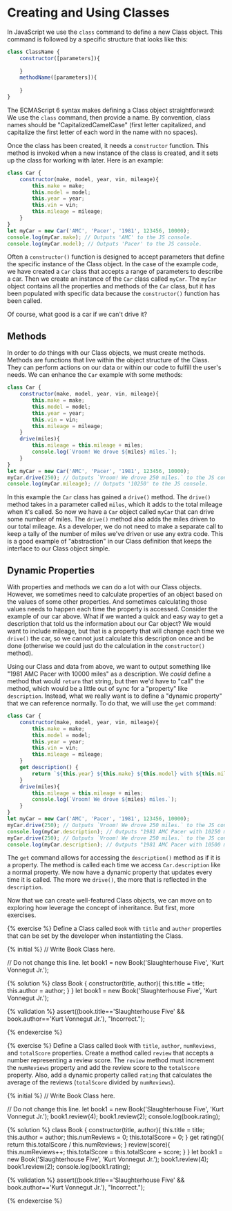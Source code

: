 # Creating and Using Classes

In JavaScript we use the `class` command to define a new Class object. This command is followed by a specific structure that looks like this:

```js
class ClassName {
    constructor([parameters]){
    
    }
    methodName([parameters]){
    
    }
}
```
The ECMAScript 6 syntax makes defining a Class object straightforward: We use the `class` command, then provide a name. By convention, class names should be "CapitalizedCamelCase" (first letter capitalized, and capitalize the first letter of each word in the name with no spaces).

Once the class has been created, it needs a `constructor` function. This method is invoked when a new instance of the class is created, and it sets up the class for working with later. Here is an example:

```js
class Car {
    constructor(make, model, year, vin, mileage){
        this.make = make;
        this.model = model;
        this.year = year;
        this.vin = vin;
        this.mileage = mileage;
    }
}
let myCar = new Car('AMC', 'Pacer', '1981', 123456, 10000);
console.log(myCar.make); // Outputs 'AMC' to the JS console.
console.log(myCar.model); // Outputs 'Pacer' to the JS console.
```
Often a `constructor()` function is designed to accept parameters that define the specific instance of the Class object. In the case of the example code, we have created a `Car` class that accepts a range of parameters to describe a car. Then we create an instance of the `Car` class called `myCar`. The `myCar` object contains all the properties and methods of the `Car` class, but it has been populated with specific data because the `constructor()` function has been called.

Of course, what good is a car if we can't drive it? 

## Methods

In order to _do_ things with our Class objects, we must create methods. Methods are functions that live within the object structure of the Class. They can perform actions on our data or within our code to fulfill the user's needs. We can enhance the `Car` example with some methods:

```js
class Car {
    constructor(make, model, year, vin, mileage){
        this.make = make;
        this.model = model;
        this.year = year;
        this.vin = vin;
        this.mileage = mileage;
    }
    drive(miles){
        this.mileage = this.mileage + miles;
        console.log(`Vroom! We drove ${miles} miles.`);
    }
}
let myCar = new Car('AMC', 'Pacer', '1981', 123456, 10000);
myCar.drive(250); // Outputs `Vroom! We drove 250 miles.` to the JS console.
console.log(myCar.mileage); // Outputs '10250' to the JS console.
```
In this example the `Car` class has gained a `drive()` method. The `drive()` method takes in a parameter called `miles`, which it adds to the total mileage when it's called. So now we have a `Car` object called `myCar` that can drive some number of miles. The `drive()` method also adds the miles driven to our total mileage. As a developer, we do not need to make a separate call to keep a tally of the number of miles we've driven or use any extra code. This is a good example of "abstraction" in our Class definition that keeps the interface to our Class object simple.

## Dynamic Properties

With properties and methods we can do a lot with our Class objects. However, we sometimes need to calculate properties of an object based on the values of some other properties. And sometimes calculating those values needs to happen each time the property is accessed. Consider the example of our car above. What if we wanted a quick and easy way to get a description that told us the information about our Car object? We would want to include mileage, but that is a property that will change each time we `drive()` the car, so we cannot just calculate this description once and be done (otherwise we could just do the calculation in the `constructor()` method).

Using our Class and data from above, we want to output something like "1981 AMC Pacer with 10000 miles" as a description. We _could_ define a method that would `return` that string, but then we'd have to "call" the method, which would be a little out of sync for a "property" like `description`. Instead, what we really want is to define a "dynamic property" that we can reference normally. To do that, we will use the `get` command:

```js
class Car {
    constructor(make, model, year, vin, mileage){
        this.make = make;
        this.model = model;
        this.year = year;
        this.vin = vin;
        this.mileage = mileage;
    }
    get description() {
        return `${this.year} ${this.make} ${this.model} with ${this.mileage} miles`;
    }
    drive(miles){
        this.mileage = this.mileage + miles;
        console.log(`Vroom! We drove ${miles} miles.`);
    }
}
let myCar = new Car('AMC', 'Pacer', '1981', 123456, 10000);
myCar.drive(250); // Outputs `Vroom! We drove 250 miles.` to the JS console.
console.log(myCar.description); // Outputs "1981 AMC Pacer with 10250 miles" to the JS console.
myCar.drive(250); // Outputs `Vroom! We drove 250 miles.` to the JS console.
console.log(myCar.description); // Outputs "1981 AMC Pacer with 10500 miles" to the JS console.
```
The `get` command allows for accessing the `description()` method as if it is a property. The method is called each time we access `Car.description` like a normal property. We now have a dynamic property that updates every time it is called. The more we `drive()`, the more that is reflected in the `description`.

Now that we can create well-featured Class objects, we can move on to exploring how leverage the concept of inheritance. But first, more exercises.

{% exercise %}
Define a Class called `Book` with `title` and `author` properties that can be set by the developer when instantiating the Class. 

{% initial %}
// Write Book Class here.

// Do not change this line.
let book1 = new Book('Slaughterhouse Five', 'Kurt Vonnegut Jr.');

{% solution %}
class Book {
    constructor(title, author){
        this.title = title;
        this.author = author;
    }
}
let book1 = new Book('Slaughterhouse Five', 'Kurt Vonnegut Jr.');

{% validation %}
assert((book.title=='Slaughterhouse Five' && book.author=='Kurt Vonnegut Jr.'), "Incorrect.");

{% endexercise %}


{% exercise %}
Define a Class called `Book` with `title`, `author`, `numReviews`, and `totalScore` properties. Create a method called `review` that accepts a number representing a review score. The `review` method must increment the `numReviews` property and add the review score to the `totalScore` property. Also, add a dynamic property called `rating` that calculates the average of the reviews (`totalScore` divided by `numReviews`).

{% initial %}
// Write Book Class here.

// Do not change this line.
let book1 = new Book('Slaughterhouse Five', 'Kurt Vonnegut Jr.');
book1.review(4);
book1.review(2);
console.log(book.rating);

{% solution %}
class Book {
    constructor(title, author){
        this.title = title;
        this.author = author;
        this.numReviews = 0;
        this.totalScore = 0;
    }
    get rating(){
        return this.totalScore / this.numReviews;
    }
    review(score){
        this.numReviews++;
        this.totalScore = this.totalScore + score;
    }
}
let book1 = new Book('Slaughterhouse Five', 'Kurt Vonnegut Jr.');
book1.review(4);
book1.review(2);
console.log(book1.rating);

{% validation %}
assert((book.title=='Slaughterhouse Five' && book.author=='Kurt Vonnegut Jr.'), "Incorrect.");

{% endexercise %}








